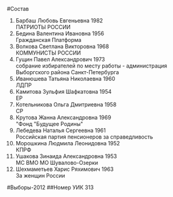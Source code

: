 #Состав
1. Барбаш Любовь Евгеньевна 1982   
    ПАТРИОТЫ РОССИИ
2. Бедина Валентина Ивановна 1956   
    Гражданская Платформа
3. Волкова Светлана Викторовна 1968   
    КОММУНИСТЫ РОССИИ
4. Гущин Павел Александрович 1973   
    собрание избирателей по месту работы - администрация Выборгского района Санкт-Петербурга
5. Иванюшева Татьяна Николаевна 1960   
    ЛДПР
6. Камитова Зульфия Шафкатовна 1954   
    ЕР
7. Котельникова Ольга Дмитриевна 1958   
    СР
8. Крутова Жанна Александровна 1969   
    "Фонд "Будущее Родины"
9. Лебедева Наталья Сергеевна 1961   
    Российская партия пенсионеров за справедливость
10. Морошкина Людмила Леонидовна 1952   
    КПРФ
11. Ушакова Зинаида Александровна 1953   
    МС ВМО МО Шувалово-Озерки
12. Шехмаметьев Харис Ряхимович 1963   
    За женщин России

#Выборы-2012
##Номер УИК
313
